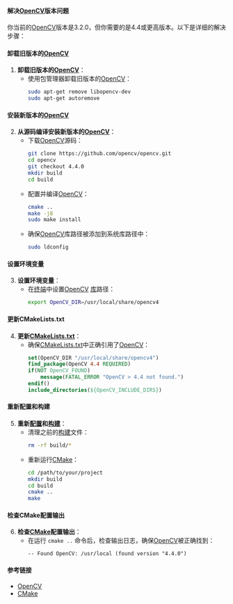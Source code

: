 

#### 解决[OpenCV](https://zh.wikipedia.org/wiki/OpenCV)版本问题

你当前的[OpenCV](https://zh.wikipedia.org/wiki/OpenCV)版本是3.2.0，但你需要的是4.4或更高版本。以下是详细的解决步骤：

#### 卸载旧版本的[OpenCV](https://zh.wikipedia.org/wiki/OpenCV)

1. **卸载旧版本的[OpenCV](https://zh.wikipedia.org/wiki/OpenCV)**：
   - 使用包管理器卸载旧版本的[OpenCV](https://zh.wikipedia.org/wiki/OpenCV)：
     ```bash
     sudo apt-get remove libopencv-dev
     sudo apt-get autoremove
     ```

#### 安装新版本的[OpenCV](https://zh.wikipedia.org/wiki/OpenCV)

2. **从源码编译安装新版本的[OpenCV](https://zh.wikipedia.org/wiki/OpenCV)**：
   - 下载[OpenCV](https://zh.wikipedia.org/wiki/OpenCV)源码：
     ```bash
     git clone https://github.com/opencv/opencv.git
     cd opencv
     git checkout 4.4.0
     mkdir build
     cd build
     ```
   - 配置并编译[OpenCV](https://zh.wikipedia.org/wiki/OpenCV)：
     ```bash
     cmake ..
     make -j8
     sudo make install
     ```
   - 确保[OpenCV](https://zh.wikipedia.org/wiki/OpenCV)库路径被添加到系统库路径中：
     ```bash
     sudo ldconfig
     ```

#### 设置环境变量

3. **设置环境变量**：
   - 在[终端](https://zh.wikipedia.org/wiki/终端)中设置[OpenCV](https://zh.wikipedia.org/wiki/OpenCV) [库](https://zh.wikipedia.org/wiki/库)路径：
     ```bash
     export OpenCV_DIR=/usr/local/share/opencv4
     ```

#### 更新CMakeLists.txt

4. **更新[CMakeLists.txt](https://zh.wikipedia.org/wiki/CMakeLists.txt)**：
   - 确保[CMakeLists.txt](https://zh.wikipedia.org/wiki/CMakeLists.txt)中正确引用了[OpenCV](https://zh.wikipedia.org/wiki/OpenCV)：
     ```cmake
     set(OpenCV_DIR "/usr/local/share/opencv4")
     find_package(OpenCV 4.4 REQUIRED)
     if(NOT OpenCV_FOUND)
         message(FATAL_ERROR "OpenCV > 4.4 not found.")
     endif()
     include_directories(${OpenCV_INCLUDE_DIRS})
     ```

#### 重新配置和构建

5. **重新[配置](https://zh.wikipedia.org/wiki/配置)和[构建](https://zh.wikipedia.org/wiki/构建)**：
   - 清理之前的[构建](https://zh.wikipedia.org/wiki/构建)文件：
     ```bash
     rm -rf build/*
     ```
   - 重新运行[CMake](https://zh.wikipedia.org/wiki/CMake)：
     ```bash
     cd /path/to/your/project
     mkdir build
     cd build
     cmake ..
     make
     ```

#### 检查CMake配置输出

6. **检查[CMake](https://zh.wikipedia.org/wiki/CMake)配置输出**：
   - 在运行 `cmake ..` 命令后，检查输出日志，确保[OpenCV](https://zh.wikipedia.org/wiki/OpenCV)被正确找到：
     ```
     -- Found OpenCV: /usr/local (found version "4.4.0")
     ```

#### 参考链接

- [OpenCV](http://opencv.org/)
- [CMake](https://cmake.org/)

